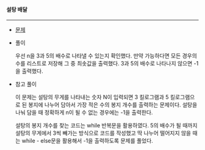 #### 설탕 배달

------

- [문제](https://www.acmicpc.net/problem/2839)



- 풀이

  우선 n을 3과 5의 배수로 나타낼 수 있는지 확인했다. 만약 가능하다면 모든 경우의 수를 리스트로 저장해 그 중 최솟값을 출력했다. 3과 5의 배수로 나타나지 않으면 -1을 출력했다.  



- 참고 풀이

  이 문제는 설탕의 무게를 나타내는 숫자 N이 입력되면 3 킬로그램과 5 킬로그램으로 된 봉지에 나누어 담아서 가장 적은 수의 봉지 개수를 출력하는 문제이다. 설탕을 나눠 담을 때 정확하게 n이 될 수 없는 경우에는 -1을 출력한다.

  설탕의 봉지 개수를 찾는 코드는 while 반복문을 활용하였다. 5의 배수가 될 때까지 설탕의 무게에서 3씩 빼가는 방식으로 코드를 작성했고 딱 나누어 떨어지지 않을 때는 while - else문을 활용해서 -1을 출력하도록 문제를 풀었다. 